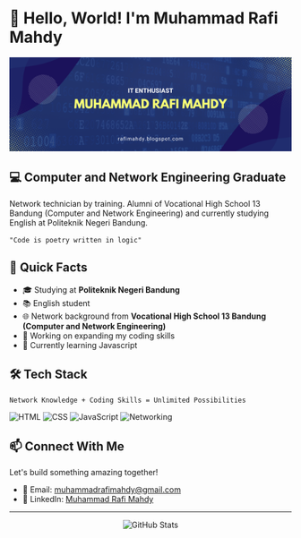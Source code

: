 # 👋 Hello, World! I'm Muhammad Rafi Mahdy

![Banner](https://raw.githubusercontent.com/rafimhdy/rafimhdy/main/images/banner.png)


## 💻 Computer and Network Engineering Graduate

Network technician by training. Alumni of Vocational High School 13 Bandung (Computer and Network Engineering) and currently studying English at Politeknik Negeri Bandung.

```
"Code is poetry written in logic"
```

## 🚀 Quick Facts

- 🎓 Studying at **Politeknik Negeri Bandung**
- 📚 English student
- 🌐 Network background from **Vocational High School 13 Bandung (Computer and Network Engineering)**
- 🔭 Working on expanding my coding skills
- 🌱 Currently learning Javascript

## 🛠️ Tech Stack

```
Network Knowledge + Coding Skills = Unlimited Possibilities
```

![HTML](https://img.shields.io/badge/-HTML-E34F26?style=flat&logo=html5&logoColor=white)
![CSS](https://img.shields.io/badge/-CSS-1572B6?style=flat&logo=css3&logoColor=white)
![JavaScript](https://img.shields.io/badge/-JavaScript-F7DF1E?style=flat&logo=javascript&logoColor=black)
![Networking](https://img.shields.io/badge/-Networking-0078D4?style=flat&logo=cisco&logoColor=white)

## 📫 Connect With Me

Let's build something amazing together!

- 📧 Email: muhammadrafimahdy@gmail.com
- 💼 LinkedIn: [Muhammad Rafi Mahdy](https://www.linkedin.com/in/muhammad-rafi-mahdy)

---

<p align="center">
  <img src="https://github-readme-stats.vercel.app/api?username=rafimhdy&show_icons=true&theme=dark" alt="GitHub Stats" />
</p>

<!-- Don't forget to replace placeholder information with your actual details! -->
